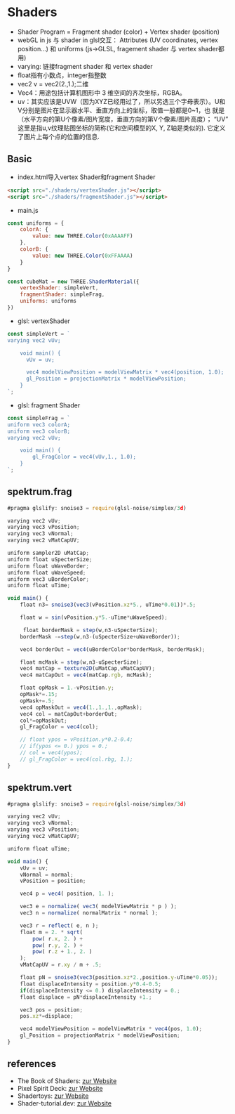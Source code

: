 # Shaders
- Shader Program = Fragment shader (color) + Vertex shader (position)
- webGL in js 与 shader in glsl交互： Attributes (UV coordinates, vertex position...) 和 uniforms (js->GLSL, fragement shader 与 vertex shader都用)
- varying: 链接fragment shader 和 vertex shader
- float指有小数点，integer指整数
- vec2 v = vec2(2.,1.);二维
- Vec4：用途包括计算机图形中 3 维空间的齐次坐标，RGBA。
- uv：其实应该是UVW（因为XYZ已经用过了，所以另选三个字母表示）。U和V分别是图片在显示器水平、垂直方向上的坐标，取值一般都是0~1，也 就是（水平方向的第U个像素/图片宽度，垂直方向的第V个像素/图片高度）；
“UV” 这里是指u,v纹理贴图坐标的简称(它和空间模型的X, Y, Z轴是类似的). 它定义了图片上每个点的位置的信息.
## Basic
- index.html导入vertex Shader和fragment Shader
```html
<script src="./shaders/vertexShader.js"></script>
<script src="./shaders/fragmentShader.js"></script>
```
- main.js
```js
const uniforms = {
    colorA: {
        value: new THREE.Color(0xAAAAFF)
    },
    colorB: {
        value: new THREE.Color(0xFFAAAA)
    }
}

const cubeMat = new THREE.ShaderMaterial({
    vertexShader: simpleVert,
    fragmentShader: simpleFrag,
    uniforms: uniforms
})
```
- glsl: vertexShader
```js
const simpleVert = `
varying vec2 vUv; 

    void main() {
      vUv = uv; 

      vec4 modelViewPosition = modelViewMatrix * vec4(position, 1.0);
      gl_Position = projectionMatrix * modelViewPosition; 
    }
`;
```

- glsl: fragment Shader
```js
const simpleFrag = `
uniform vec3 colorA; 
uniform vec3 colorB; 
varying vec2 vUv;

    void main() {
        gl_FragColor = vec4(vUv,1., 1.0);
    }
`;
```
## spektrum.frag

```js
#pragma glslify: snoise3 = require(glsl-noise/simplex/3d)

varying vec2 vUv;
varying vec3 vPosition;
varying vec3 vNormal;
varying vec2 vMatCapUV;

uniform sampler2D uMatCap;
uniform float uSpecterSize;
uniform float uWaveBorder;
uniform float uWaveSpeed;
uniform vec3 uBorderColor;
uniform float uTime;

void main() {
    float n3= snoise3(vec3(vPosition.xz*5., uTime*0.01))*.5;

    float w = sin(vPosition.y*5.-uTime*uWaveSpeed);

     float borderMask = step(w,n3-uSpecterSize);
    borderMask -=step(w,n3-(uSpecterSize+uWaveBorder));

    vec4 borderOut = vec4(uBorderColor*borderMask, borderMask);

    float mcMask = step(w,n3-uSpecterSize);
    vec4 matCap = texture2D(uMatCap,vMatCapUV);
    vec4 matCapOut = vec4(matCap.rgb, mcMask);

    float opMask = 1.-vPosition.y;
    opMask*=.15;
    opMask+=.5;
    vec4 opMaskOut = vec4(1.,1.,1.,opMask);
    vec4 col = matCapOut+borderOut;
    col*=opMaskOut;
    gl_FragColor = vec4(col);

    // float ypos = vPosition.y*0.2-0.4;
    // if(ypos <= 0.) ypos = 0.;
    // col = vec4(ypos);
    // gl_FragColor = vec4(col.rbg, 1.);
}
```

## spektrum.vert

```js
#pragma glslify: snoise3 = require(glsl-noise/simplex/3d)

varying vec2 vUv; 
varying vec3 vNormal;
varying vec3 vPosition;
varying vec2 vMatCapUV;

uniform float uTime;

void main() {
    vUv = uv; 
    vNormal = normal;
    vPosition = position;

    vec4 p = vec4( position, 1. );

    vec3 e = normalize( vec3( modelViewMatrix * p ) );
    vec3 n = normalize( normalMatrix * normal );

    vec3 r = reflect( e, n );
    float m = 2. * sqrt(
        pow( r.x, 2. ) +
        pow( r.y, 2. ) +
        pow( r.z + 1., 2. )
    );
    vMatCapUV = r.xy / m + .5;

    float pN = snoise3(vec3(position.xz*2.,position.y-uTime*0.05));
    float displaceIntensity = position.y*0.4-0.5;
    if(displaceIntensity <= 0.) displaceIntensity = 0.;
    float displace = pN*displaceIntensity +1.;

    vec3 pos = position;
    pos.xz*=displace;

    vec4 modelViewPosition = modelViewMatrix * vec4(pos, 1.0);
    gl_Position = projectionMatrix * modelViewPosition; 
}
```

## references

- The Book of Shaders: [zur Website](https://thebookofshaders.com/)
- Pixel Spirit Deck: [zur Website](http://pixelspiritdeck.com/)
- Shadertoys: [zur Website](https://www.shadertoy.com/)
- Shader-tutorial.dev: [zur Website](https://shader-tutorial.dev/)
